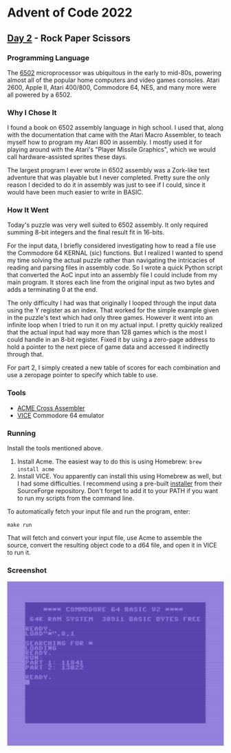 # Advent of Code 2022
## [Day 2](https://adventofcode.com/2022/day/2) - Rock Paper Scissors

### Programming Language 

The [6502](https://en.wikipedia.org/wiki/MOS_Technology_6502) microprocessor was ubiquitous in the early to mid-80s, powering almost all of the popular home computers and video games consoles.
Atari 2600, Apple II, Atari 400/800, Commodore 64, NES, and many more were all powered by a 6502.

### Why I Chose It

I found a book on 6502 assembly language in high school.
I used that, along with the documentation that came with the Atari Macro Assembler, to teach myself how to program my Atari 800 in assembly.
I mostly used it for playing around with the Atari's "Player Missile Graphics", which we would call hardware-assisted sprites these days.

The largest program I ever wrote in 6502 assembly was a Zork-like text adventure that was playable but I never completed.
Pretty sure the only reason I decided to do it in assembly was just to see if I could, since it would have been much easier to write in BASIC.

### How It Went

Today's puzzle was very well suited to 6502 assembly.
It only required summing 8-bit integers and the final result fit in 16-bits.

For the input data, I briefly considered investigating how to read a file use the Commodore 64 KERNAL (sic) functions.
But I realized I wanted to spend my time solving the actual puzzle rather than navigating the intricacies of reading and parsing files in assembly code.
So I wrote a quick Python script that converted the AoC input into an assembly file I could include from my main program.
It stores each line from the original input as two bytes and adds a terminating 0 at the end.

The only difficulty I had was that originally I looped through the input data using the Y register as an index.
That worked for the simple example given in the puzzle's text which had only three games.
However it went into an infinite loop when I tried to run it on my actual input.
I pretty quickly realized that the actual input had way more than 128 games which is the most I could handle in an 8-bit register.
Fixed it by using a zero-page address to hold a pointer to the next piece of game data and accessed it indirectly through that.

For part 2, I simply created a new table of scores for each combination and use a zeropage pointer to specify which table to use.

### Tools

- [ACME Cross Assembler](https://github.com/meonwax/acme/) 
- [VICE](https://vice-emu.sourceforge.io/) Commodore 64 emulator

### Running

Install the tools mentioned above.

1. Install Acme. The easiest way to do this is using Homebrew:
`brew install acme`
2. Install VICE. You apparently can install this using Homebrew as well, but I had some difficulties.
I recommend using a pre-built [installer](https://vice-emu.sourceforge.io/index.html#download) from their SourceForge repository.
Don't forget to add it to your PATH if you want to run my scripts from the command line.

To automatically fetch your input file and run the program, enter:

```
make run
```

That will fetch and convert your input file, use Acme to assemble the source, convert the resulting object code to a d64 file, and open it in VICE to run it.

### Screenshot

![Commodore 64 Screenshot](docs/c64-screenshot.png)
